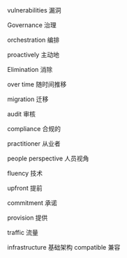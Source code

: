 vulnerabilities 漏洞

Governance 治理

orchestration 编排

proactively 主动地

Elimination 消除

over time 随时间推移

migration 迁移

audit 审核

compliance 合规的

practitioner 从业者

people perspective 人员视角

fluency 技术

upfront 提前

commitment 承诺

provision 提供

traffic 流量

infrastructure 基础架构
compatible 兼容
